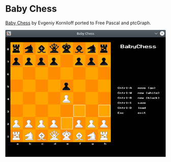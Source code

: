 # Baby Chess

[Baby Chess](https://github.com/evgeniykorniloff/baby-chess) by Evgeniy Korniloff ported to Free Pascal and ptcGraph.

![Screenshot](screenshot.png)
